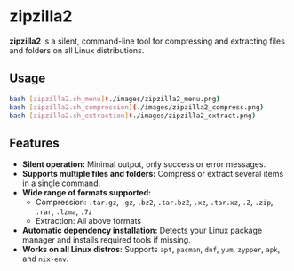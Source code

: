 # zipzilla2

**zipzilla2** is a silent, command-line tool for compressing and extracting files and folders on all Linux distributions.

## Usage

```sh
bash [zipzilla2.sh_menu](./images/zipzilla2_menu.png)
bash [zipzilla2.sh_compression](./images/zipzilla2_compress.png)
bash [zipzilla2.sh_extraction](./images/zipzilla2_extract.png)
```

## Features

- **Silent operation:** Minimal output, only success or error messages.
- **Supports multiple files and folders:** Compress or extract several items in a single command.
- **Wide range of formats supported:**
  - Compression: `.tar.gz`, `.gz`, `.bz2`, `.tar.bz2`, `.xz`, `.tar.xz`, `.Z`, `.zip`, `.rar`, `.lzma`, `.7z`
  - Extraction: All above formats
- **Automatic dependency installation:** Detects your Linux package manager and installs required tools if missing.
- **Works on all Linux distros:** Supports `apt`, `pacman`, `dnf`, `yum`, `zypper`, `apk`, and `nix-env`.
